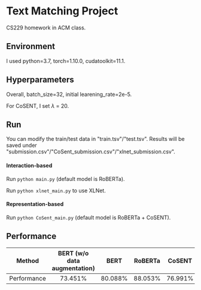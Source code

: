 # Text Matching Project
CS229 homework in ACM class.

## Environment
I used python=3.7, torch=1.10.0, cudatoolkit=11.1.

## Hyperparameters
Overall, batch_size=32, initial learening_rate=2e-5.

For CoSENT, I set $\lambda$ = 20.

## Run
You can modify the train/test data in "train.tsv"/"test.tsv".
Results will be saved under "submission.csv"/"CoSent_submission.csv"/"xlnet_submission.csv".

#### Interaction-based
Run `python main.py` (default model is RoBERTa).

Run `python xlnet_main.py` to use XLNet.

#### Representation-based
Run `python CoSent_main.py` (default model is RoBERTa + CoSENT).

## Performance



|   Method    | BERT (w/o data augmentation) |  BERT   | RoBERTa | CoSENT  |
| :---------: | :--------------------------: | :-----: | :-----: | :-----: |
| Performance |           73.451%            | 80.088% | 88.053% | 76.991% |